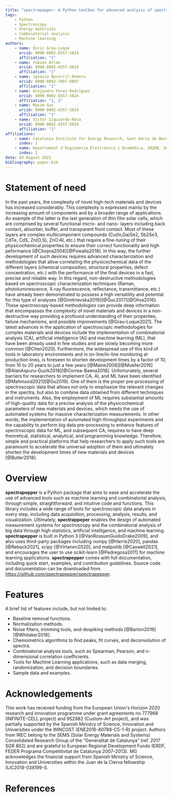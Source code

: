 ```yaml
---
title: "spectrapepper: A Python toolbox for advanced analysis of spectroscopic data for materials and devices."
tags:
    - Python
    - Spectroscopy
    - Energy materials
    - Combinatorial analysis
    - Machine learning
authors:
    - name: Enric Grau-Luque
      orcid: 0000-0002-8357-5824
      affiliation: "1"
    - name: Fabien Atlan
      orcid: 0000-0002-8357-5824
      affiliation: "1"
    - name: Ignacio Becerril-Romero
      orcid: 0000-0002-7087-6097
      affiliation: "1"
    - name: Alejandro Perez-Rodriguez
      orcid: 0000-0002-8357-5824
      affiliation: "1, 2"
    - name: Maxim Guc
      orcid: 0000-0002-8357-5824
      affiliation: "1"
    - name: Victor Izquierdo-Roca
      orcid: 0000-0002-8357-5824
      affiliation: "1"
affiliations:
    - name: Catalonia Institute for Energy Research, Sant Adrià de Besòs, Barcelona, Spain
      index: 1
    - name: Departament d'Enginyeria Electrònica i Biomèdica, IN2UB, Universitat de Barcelona, C/ Martí i Franqués 1, 08028 Barcelona, Spain
      index: 2
date: 03 August 2021
bibliography: paper.bib
---
```


# Statement of need

In the past years, the complexity of novel high-tech materials and devices has increased considerably. This complexity
is expressed mainly by the increasing amount of components and by a broader range of applications. An example of the
latter is the last generation of thin film solar cells, which are comprised by several functional micro- and nano-
layers including back contact, absorber, buffer, and transparent front contact. Most of these layers are complex
multicomponent compounds (Cu(In,Ga)Se2, Sb2Se3, CdTe, CdS, Zn(O,S), ZnO:Al, etc.) that require a fine-tuning of their
physicochemical properties to ensure their correct functionality and high peformance [@Chopra2004][@Powalla2018]. In
this way, the further development of such devices requires advanced characterization and methodologies that allow
correlating the physicochemical data of the different layers (chemical composition, structural properties, defect
concentration, etc.) with the performance of the final devices in a fast, precise and reliable way. In this regard,
non-destructive methodologies based on spectroscopic characterization techniques (Raman, photoluminescence, X-ray
fluorescence, reflectance, transmittance, etc.) have already been demonstrated to possess a high versatility and
potential for this type of analyses [@Dimitrievska2019][@Guc2017][@Oliva2016]. These spectroscopy-based methodologies
can provide deep information that encompasses the complexity of novel materials and devices in a non-destructive way
providing a profound understanding of their properties, failure mechanisms, and possible improvements [@Grau-Luque2021].
The latest advances in the application of spectroscopic methodologies for complex materials and devices include the
implementation of combinatorial analysis (CA), artificial intelligence (AI) and machine learning (ML), that have been
already used in few studies and are slowly becoming more common [@Chen2020]. Furthermore, the widespread use of this
kind of tools in laboratory environments and in on-line/in-line monitoring at production lines, is foreseen to shorten
development times by a factor of 10, from 10 to 20 years to just a few
years [@Maine2006][@Mueller2016][@AlanAspuru-Guzik2018][@Correa-Baena2018]. Unfortunately, several barriers for
researchers to implement CA, AI, and ML have been identified [@Mahmood2021][@Gu2019]. One of them is the proper
pre-processing of spectroscopic data that allows not only to emphasize the relevant changes in the spectra, but also to
combine data obtained from different techniques and instruments. Also, the employment of ML requires substantial amounts
of high-quality data for a precise analysis of the physicochemical parameters of new materials and devices, which needs
the use of automated systems for massive characterization measurements. In other words, the implementation of automated
high-throughput experiments and the capability to perform big data pre-processing to enhance features of spectroscopic
data for ML, and subsequent CA, requires to have deep theoretical, statistical, analytical, and programming knowledge.
Therefore, simple and practical platforms that help researchers to apply such tools are paramount to accelerate the
universal adoption of them and ultimately shorten the development times of new materials and devices [@Butler2018].


# Overview

**spectrapepper** is a Python package that aims to ease and accelerate the use of advanced tools such as machine learning
and combinatorial analysis, through simple, straightforward, and intuitive code and functions. This library includes a
wide range of tools for spectroscopic data analysis in every step, including data acquisition, processing, analysis,
results, and visualization. Ultimately, **spectrappeper** enables the design of automated measurement systems for
spectroscopy and the combinatorial analysis of big data through high statistics, artificial intelligence, and machine
learning. **spectrapepper** is built in Python 3 [@VanRossumGuidoDrake2009], and also uses third-party packages
including numpy [@Harris2020], pandas [@Reback2021], scipy [@Virtanen2020], and matpotlib [@Caswell2021], and encourages
the user to use scikit-learn [@Pedregosa2011] for machine learning applications. **spectrapepper** comes with full
documentation, including quick start, examples, and contribution guidelines. Source code and documentation can  be
downloaded from https://github.com/spectrapepper/spectrapepper.


# Features

A brief list of features include, but not limited to:

- Baseline removal functions.
- Normalization methods.
- Noise filters, trimming tools, and despiking methods [@Barton2019][@Whitaker2018].
- Chemometrics algorithms to find peaks, fit curves, and deconvolution of spectra. 
- Combinatorial analysis tools, such as Spearman, Pearson, and n-dimensional correlation coefficients.
- Tools for Machine Learning applications, such as data merging, randomization, and decision boundaries.
- Sample data and examples.


# Acknowledgements

This work has received funding from the European Union's Horizon 2020 research and innovation programme under grant
agreements no 777968 (INFINITE-CELL project) and 952982 (Custom-Art project), and was partially supported by the Spanish
Ministry of Science, Innovation and Universities under the WINCOST (ENE2016-80788-C5-1-R) project. Authors from IREC
belong to the SEMS (Solar Energy Materials and Systems) Consolidated Research Group of the “Generalitat de Catalunya”
(ref. 2017 SGR 862) and are grateful to European Regional Development Funds (ERDF, FEDER Programa Competitivitat de
Catalunya 2007–2013). MG acknowledges the financial support from Spanish Ministry of Science, Innovation and Universities
within the Juan de la Cierva fellowship (IJC2018-038199-I).

# References
